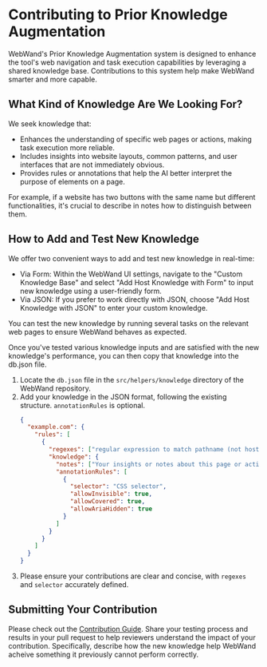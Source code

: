 # Contributing to Prior Knowledge Augmentation

WebWand's Prior Knowledge Augmentation system is designed to enhance the tool's web navigation and task execution capabilities by leveraging a shared knowledge base. Contributions to this system help make WebWand smarter and more capable.

## What Kind of Knowledge Are We Looking For?

We seek knowledge that:
- Enhances the understanding of specific web pages or actions, making task execution more reliable.
- Includes insights into website layouts, common patterns, and user interfaces that are not immediately obvious.
- Provides rules or annotations that help the AI better interpret the purpose of elements on a page.

For example, if a website has two buttons with the same name but different functionalities, it's crucial to describe in notes how to distinguish between them.

## How to Add and Test New Knowledge

We offer two convenient ways to add and test new knowledge in real-time:
- Via Form: Within the WebWand UI settings, navigate to the "Custom Knowledge Base" and select "Add Host Knowledge with Form" to input new knowledge using a user-friendly form.
- Via JSON: If you prefer to work directly with JSON, choose "Add Host Knowledge with JSON" to enter your custom knowledge.

You can test the new knowledge by running several tasks on the relevant web pages to ensure WebWand behaves as expected.

Once you've tested various knowledge inputs and are satisfied with the new knowledge's performance, you can then copy that knowledge into the db.json file.

1. Locate the `db.json` file in the `src/helpers/knowledge` directory of the WebWand repository.
2. Add your knowledge in the JSON format, following the existing structure. `annotationRules` is optional.
   ```json
   {
     "example.com": {
       "rules": [
         {
           "regexes": ["regular expression to match pathname (not host name)"],
           "knowledge": {
             "notes": ["Your insights or notes about this page or action"],
             "annotationRules": [
               {
                 "selector": "CSS selector",
                 "allowInvisible": true,
                 "allowCovered": true,
                 "allowAriaHidden": true
               }
             ]
           }
         }
       ]
     }
   }
3. Please ensure your contributions are clear and concise, with `regexes` and `selector` accurately defined.

## Submitting Your Contribution

Please check out the [Contribution Guide](CONTRIBUTING.md). Share your testing process and results in your pull request to help reviewers understand the impact of your contribution. Specifically, describe how the new knowledge help WebWand acheive something it previously cannot perform correctly.